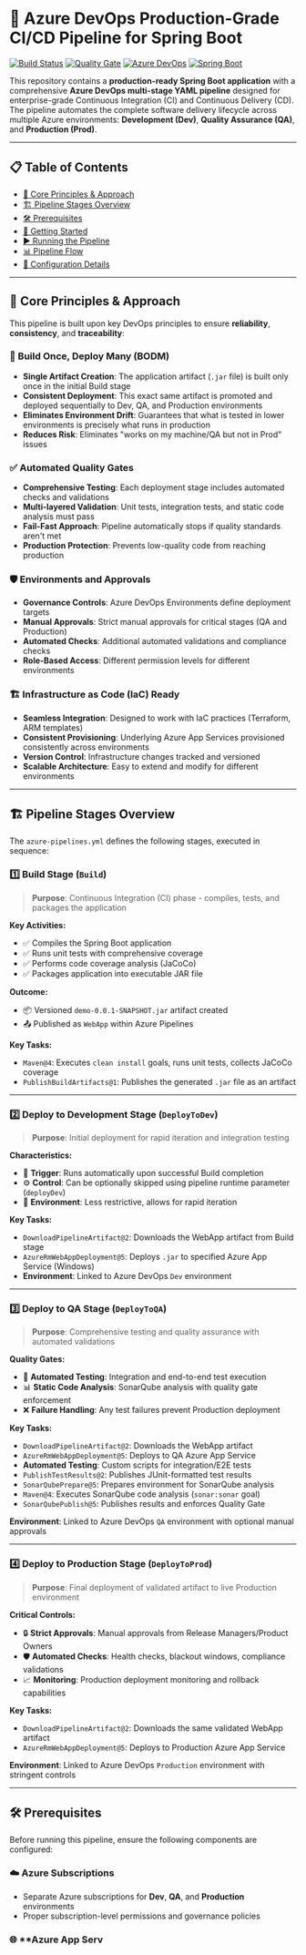 # 🚀 Azure DevOps Production-Grade CI/CD Pipeline for Spring Boot

[![Build Status](https://img.shields.io/badge/build-passing-brightgreen)](https://dev.azure.com)
[![Quality Gate](https://img.shields.io/badge/quality%20gate-passed-brightgreen)](https://sonarqube.com)
[![Azure DevOps](https://img.shields.io/badge/Azure%20DevOps-Pipeline-blue)](https://azure.microsoft.com/en-us/services/devops/)
[![Spring Boot](https://img.shields.io/badge/Spring%20Boot-2.7+-green)](https://spring.io/projects/spring-boot)

This repository contains a **production-ready Spring Boot application** with a comprehensive **Azure DevOps multi-stage YAML pipeline** designed for enterprise-grade Continuous Integration (CI) and Continuous Delivery (CD). The pipeline automates the complete software delivery lifecycle across multiple Azure environments: **Development (Dev)**, **Quality Assurance (QA)**, and **Production (Prod)**.

---

## 📋 Table of Contents

- [🎯 Core Principles & Approach](#-core-principles--approach)
- [🏗️ Pipeline Stages Overview](#️-pipeline-stages-overview)
- [🛠️ Prerequisites](#️-prerequisites)
- [🏁 Getting Started](#-getting-started)
- [▶️ Running the Pipeline](#️-running-the-pipeline)
- [📊 Pipeline Flow](#-pipeline-flow)
- [🔧 Configuration Details](#-configuration-details)

---

## 🎯 Core Principles & Approach

This pipeline is built upon key DevOps principles to ensure **reliability**, **consistency**, and **traceability**:

### 🔄 Build Once, Deploy Many (BODM)
- **Single Artifact Creation**: The application artifact (`.jar` file) is built only once in the initial Build stage
- **Consistent Deployment**: This exact same artifact is promoted and deployed sequentially to Dev, QA, and Production environments
- **Eliminates Environment Drift**: Guarantees that what is tested in lower environments is precisely what runs in production
- **Reduces Risk**: Eliminates "works on my machine/QA but not in Prod" issues

### ✅ Automated Quality Gates
- **Comprehensive Testing**: Each deployment stage includes automated checks and validations
- **Multi-layered Validation**: Unit tests, integration tests, and static code analysis must pass
- **Fail-Fast Approach**: Pipeline automatically stops if quality standards aren't met
- **Production Protection**: Prevents low-quality code from reaching production

### 🛡️ Environments and Approvals
- **Governance Controls**: Azure DevOps Environments define deployment targets
- **Manual Approvals**: Strict manual approvals for critical stages (QA and Production)
- **Automated Checks**: Additional automated validations and compliance checks
- **Role-Based Access**: Different permission levels for different environments

### 🏗️ Infrastructure as Code (IaC) Ready
- **Seamless Integration**: Designed to work with IaC practices (Terraform, ARM templates)
- **Consistent Provisioning**: Underlying Azure App Services provisioned consistently across environments
- **Version Control**: Infrastructure changes tracked and versioned
- **Scalable Architecture**: Easy to extend and modify for different environments

---

## 🏗️ Pipeline Stages Overview

The `azure-pipelines.yml` defines the following stages, executed in sequence:

### 1️⃣ **Build Stage** (`Build`)

> **Purpose**: Continuous Integration (CI) phase - compiles, tests, and packages the application

**Key Activities:**
- ✅ Compiles the Spring Boot application
- ✅ Runs unit tests with comprehensive coverage
- ✅ Performs code coverage analysis (JaCoCo)
- ✅ Packages application into executable JAR file

**Outcome:** 
- 📦 Versioned `demo-0.0.1-SNAPSHOT.jar` artifact created
- 📤 Published as `WebApp` within Azure Pipelines

**Key Tasks:**
- `Maven@4`: Executes `clean install` goals, runs unit tests, collects JaCoCo coverage
- `PublishBuildArtifacts@1`: Publishes the generated `.jar` file as an artifact

---

### 2️⃣ **Deploy to Development Stage** (`DeployToDev`)

> **Purpose**: Initial deployment for rapid iteration and integration testing

**Characteristics:**
- 🚀 **Trigger**: Runs automatically upon successful Build completion
- ⚙️ **Control**: Can be optionally skipped using pipeline runtime parameter (`deployDev`)
- 🔄 **Environment**: Less restrictive, allows for rapid iteration

**Key Tasks:**
- `DownloadPipelineArtifact@2`: Downloads the WebApp artifact from Build stage
- `AzureRmWebAppDeployment@5`: Deploys `.jar` to specified Azure App Service (Windows)
- **Environment**: Linked to Azure DevOps `Dev` environment

---

### 3️⃣ **Deploy to QA Stage** (`DeployToQA`)

> **Purpose**: Comprehensive testing and quality assurance with automated validations

**Quality Gates:**
- 🧪 **Automated Testing**: Integration and end-to-end test execution
- 📊 **Static Code Analysis**: SonarQube analysis with quality gate enforcement
- ❌ **Failure Handling**: Any test failures prevent Production deployment

**Key Tasks:**
- `DownloadPipelineArtifact@2`: Downloads the WebApp artifact
- `AzureRmWebAppDeployment@5`: Deploys to QA Azure App Service
- **Automated Testing**: Custom scripts for integration/E2E tests
- `PublishTestResults@2`: Publishes JUnit-formatted test results
- `SonarQubePrepare@5`: Prepares environment for SonarQube analysis
- `Maven@4`: Executes SonarQube code analysis (`sonar:sonar` goal)
- `SonarQubePublish@5`: Publishes results and enforces Quality Gate

**Environment**: Linked to Azure DevOps `QA` environment with optional manual approvals

---

### 4️⃣ **Deploy to Production Stage** (`DeployToProd`)

> **Purpose**: Final deployment of validated artifact to live Production environment

**Critical Controls:**
- 🔒 **Strict Approvals**: Manual approvals from Release Managers/Product Owners
- 🛡️ **Automated Checks**: Health checks, blackout windows, compliance validations
- 📈 **Monitoring**: Production deployment monitoring and rollback capabilities

**Key Tasks:**
- `DownloadPipelineArtifact@2`: Downloads the same validated WebApp artifact
- `AzureRmWebAppDeployment@5`: Deploys to Production Azure App Service

**Environment**: Linked to Azure DevOps `Production` environment with stringent controls

---

## 🛠️ Prerequisites

Before running this pipeline, ensure the following components are configured:

### ☁️ **Azure Subscriptions**
- Separate Azure subscriptions for **Dev**, **QA**, and **Production** environments
- Proper subscription-level permissions and governance policies

### 🌐 **Azure App Serv
